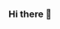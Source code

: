 ### Hi there 👋

<!--
I am Kattia Idalia Contreras!!![MatrixMatrixCodeGIF](https://github.com/Kty26/Kty26/assets/118118510/8898973e-6eb1-4fc9-beed-e2088d02e58e)
![StickerGIF](https://github.com/Kty26/Kty26/assets/118118510/0e2f618e-17f4-4b66-ae45-664ad103464c)

-->
